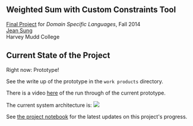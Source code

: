 ## Weighted Sum with Custom Constraints Tool
[Final Project](http://www.cs.hmc.edu/~benw/teaching/cs111_fa14/project.html) for *Domain Specific Languages*, Fall 2014  
[Jean Sung](http://cs.hmc.edu/~jsung)  
Harvey Mudd College 


## Current State of the Project

Right now: Prototype! 

See the write up of the prototype in the `work products` directory. 

There is a video [here](https://drive.google.com/a/g.hmc.edu/file/d/0B9z84Or5GzOnaXhDMXFVLUpaOUk/view?usp=sharing) of the run through of the current prototype. 

The current system architecture is: 
![](https://github.com/jeansung/project/raw/master/work%20products/system_architecture_picture.jpg)

See [the project notebook](https://github.com/jeansung/project-notebook) for the latest updates on this project's progress.


